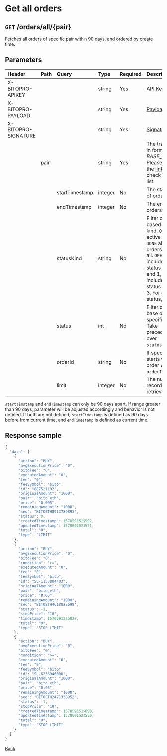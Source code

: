 # Get all orders

## `GET` /orders/all/{pair}

Fetches all orders of specific pair within 90 days, and ordered by create time.

## Parameters

| Header | Path | Query | Type | Required | Description | Default | Range | Example |
| :--- | :--- | :--- | :--- | :--- | :--- | :--- | :--- | :--- |
| X-BITOPRO-APIKEY |  |  | string | Yes | [API Key](../authentication.md#api-key) |  |  |  |
| X-BITOPRO-PAYLOAD |  |  | string | Yes | [Payload](../authentication.md#payload) |  |  |  |
| X-BITOPRO-SIGNATURE |  |  | string | Yes | [Signature](../authentication.md#signature) |  |  |  |
|  | pair |  | string | Yes | The trading pair in format ${BASE}\_${QUOTE}, Please follow the [link](https://www.bitopro.com/fees) to check the pair list. |  |  | bito\_eth |
|  |  | startTimestamp | integer | No | The start time of orders. | 90 days |  | 1605857448852 |
|  |  | endTimestamp | integer | No | The end time of orders. | current timestamp |  | 1605857448852 |
|  |  | statusKind | string | No | Filter order based on status kind, `OPEN` all active orders, `DONE` all finished orders, `ALL` for all. `OPEN` includes order status of -1, 0 and 1, `DONE` includes order status of 2 and 3. For order status, [see](../rest.md#order-status)| `ALL` | `OPEN`, `DONE`, `ALL` | ALL |
|  |  | status | int | No | Filter order base on specific status. Take precedence over `statusKind`. |  | See [status](../rest.md#order-status) | -1 |
|  |  | orderId | string | No | If specified, list starts with order with id >= `orderId`. | | | 6432441674 |
|  |  | limit | integer | No | The number of records to retrieve. | 100 | 1 ~ 1000 | 100 |


`startTimstamp` and `endTimestamp` can only be 90 days apart. If range greater than 90 days, parameter will be adjusted accordingly and behavior is not defined. If both are not defined, `startTimestamp` is defined as 90 days before from current time, and `endTimestamp` is defined as current time.

## Response sample

```javascript
{
  "data": [
    {
      "action": "BUY",
      "avgExecutionPrice": "0",
      "bitoFee": "0",
      "executedAmount": "0",
      "fee": "0",
      "feeSymbol": "bito",
      "id": "887521192",
      "originalAmount": "1000",
      "pair": "bito_eth",
      "price": "0.005",
      "remainingAmount": "1000",
      "seq": "BITOETH8913789893",
      "status": 0,
      "createdTimestamp": 1570591525592,
      "updatedTimestamp": 1570601523551,
      "total": "0",
      "type": "LIMIT"
    },
    {
      "action": "BUY",
      "avgExecutionPrice": "0",
      "bitoFee": "0",
      "condition": ">=",
      "executedAmount": "0",
      "fee": "0",
      "feeSymbol": "bito",
      "id": "SL-1133804403",
      "originalAmount": "1000",
      "pair": "bito_eth",
      "price": "0.05",
      "remainingAmount": "1000",
      "seq": "BITOETH4618822599",
      "status": -1,
      "stopPrice": "10",
      "timestamp": 1570591225827,
      "total": "0",
      "type": "STOP_LIMIT"
    },
    {
      "action": "BUY",
      "avgExecutionPrice": "0",
      "bitoFee": "0",
      "condition": ">=",
      "executedAmount": "0",
      "fee": "0",
      "feeSymbol": "bito",
      "id": "SL-6256946008",
      "originalAmount": "1000",
      "pair": "bito_eth",
      "price": "0.05",
      "remainingAmount": "1000",
      "seq": "BITOETH2471338952",
      "status": -1,
      "stopPrice": "10",
      "createdTimestamp": 1570591525690,
      "updatedTimestamp": 1570601523550,
      "total": "0",
      "type": "STOP_LIMIT"
    }
  ]
}
```

[Back](../rest.md)

